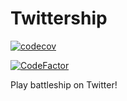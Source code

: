 # Twittership

[![codecov](https://codecov.io/gh/bloveless/twittership/branch/master/graph/badge.svg)](https://codecov.io/gh/bloveless/twittership)

[![CodeFactor](https://www.codefactor.io/repository/github/bloveless/twittership/badge)](https://www.codefactor.io/repository/github/bloveless/twittership)

Play battleship on Twitter!

